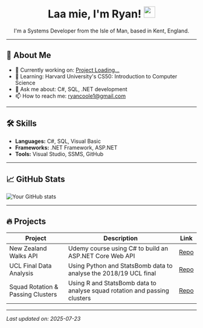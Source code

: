 <h1 align="center" style="border-bottom: 0;">Laa mie, I'm Ryan! <img src="https://raw.githubusercontent.com/MartinHeinz/MartinHeinz/master/wave.gif" width="30px"></h1>

<p align="center">I'm a Systems Developer from the Isle of Man, based in Kent, England.</p>

---

## 🚀 About Me
- 🔭 Currently working on: [Project Loading...](https://github.com/ryancoole)
- 🌱 Learning: Harvard University's CS50: Introduction to Computer Science
- 💬 Ask me about: C#, SQL, .NET development
- 📫 How to reach me: ryancoole1@gmail.com

---

## 🛠️ Skills
- **Languages:** C#, SQL, Visual Basic
- **Frameworks:** .NET Framework, ASP.NET
- **Tools:** Visual Studio, SSMS, GitHub

---

## 📈 GitHub Stats

![Your GitHub stats](https://github-readme-stats.vercel.app/api?username=ryancoole&show_icons=true&count_private=true&theme=dark)

---

## 🔥 Projects

| Project        | Description                                                             | Link                                                                 |
|----------------|-------------------------------------------------------------------------|----------------------------------------------------------------------|
| New Zealand Walks API    | Udemy course using C# to build an ASP.NET Core Web API                 | [Repo](https://github.com/ryancoole/nzwalks-api)                     |
| UCL Final Data Analysis | Using Python and StatsBomb data to analyse the 2018/19 UCL final        | [Repo](https://github.com/ryancoole/statsbomb-analysing-18-19-ucl-final-data) |
| Squad Rotation & Passing Clusters | Using R and StatsBomb data to analyse squad rotation and passing clusters | [Repo](https://github.com/ryancoole/statsbomb-squad-rotation-and-clustering-passes) |

---

*Last updated on: 2025-07-23*
